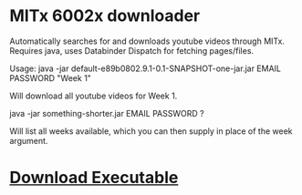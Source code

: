 MITx 6002x downloader
=====================

Automatically searches for and downloads youtube videos through MITx. Requires java, uses Databinder Dispatch for fetching pages/files.

Usage:
java -jar default-e89b0802.9.1-0.1-SNAPSHOT-one-jar.jar EMAIL PASSWORD "Week 1"

Will download all youtube videos for Week 1.


java -jar something-shorter.jar EMAIL PASSWORD ?

Will list all weeks available, which you can then supply in place of the week argument.

[Download Executable](https://github.com/terriblybored/MITx-6002x-Video-Downloader/raw/master/target/scala-2.9.1/default-e89b08_2.9.1-0.1-SNAPSHOT-one-jar.jar)
====================